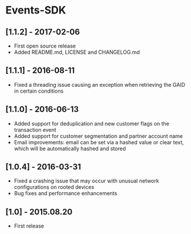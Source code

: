 # Events-SDK
## [1.1.2] - 2017-02-06
- First open source release
- Added README.md, LICENSE and CHANGELOG.md

## [1.1.1] - 2016-08-11
- Fixed a threading issue causing an exception when retrieving the GAID in certain conditions

## [1.1.0] - 2016-06-13
- Added support for deduplication and new customer flags on the transaction event
- Added support for customer segmentation and partner account name
- Email improvements: email can be set via a hashed value or clear text, which will be automatically hashed and stored

## [1.0.4] - 2016-03-31
- Fixed a crashing issue that may occur with unusual network configurations on rooted devices
- Bug fixes and performance enhancements

## [1.0] - 2015.08.20
-  First release

